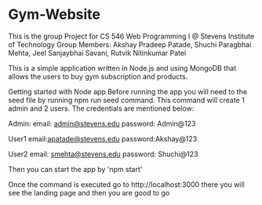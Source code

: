 # Gym-Website

This is the group Project for CS 546 Web Programming I @ Stevens Institute of Technology
Group Members: Akshay Pradeep Patade, Shuchi Paragbhai Mehta, Jeel Sanjaybhai Savani, Rutvik Nitinkumar Patel

This is a simple application written in Node.js and using MongoDB that allows the users to buy gym subscription and products.

Getting started with Node app
Before running the app you will need to the seed file by running npm run seed command. This command will create 1 admin
and 2 users. The credentials are mentioned below:

Admin:
email: admin@stevens.edu
password: Admin@123

User1
email:apatade@stevens.edu
password:Akshay@123

User2
email: smehta@stevens.edu
password: Shuchi@123

Then you can start the app by 'npm start'

Once the command is executed  go to http://localhost:3000 there you will see the landing page and then you are good to go

